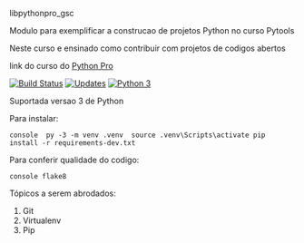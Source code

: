 libpythonpro_gsc

Modulo para exemplificar a construcao de projetos Python no curso Pytools

Neste curso e ensinado como contribuir com projetos de codigos abertos

link do curso do [Python Pro](https://pythonpro.com.br/)

[![Build Status](https://app.travis-ci.com/guisouco/libpythonpro.svg?branch=main)](https://app.travis-ci.com/guisouco/libpythonpro)
[![Updates](https://pyup.io/repos/github/guisouco/libpythonpro_gsc/shield.svg)](https://pyup.io/repos/github/guisouco/libpythonpro_gsc/)
[![Python 3](https://pyup.io/repos/github/guisouco/libpythonpro_gsc/python-3-shield.svg)](https://pyup.io/repos/github/guisouco/libpythonpro_gsc/)

Suportada versao 3 de Python

Para instalar:

``console 
py -3 -m venv .venv 
source .venv\Scripts\activate
pip install -r requirements-dev.txt``


Para conferir qualidade do codigo:

``console
flake8``

Tópicos a serem abrodados: 
1. Git
2. Virtualenv
3. Pip

